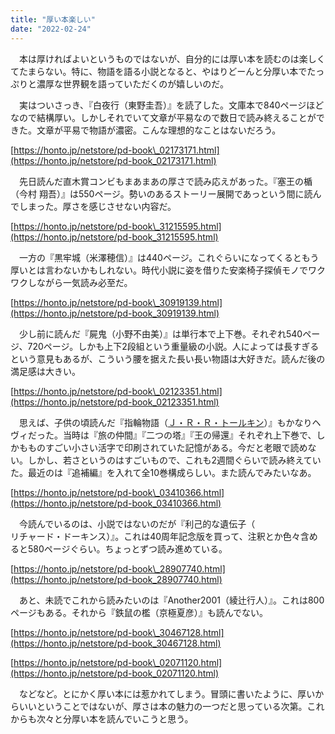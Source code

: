 ```yaml
---
title: "厚い本楽しい"
date: "2022-02-24"
---
```


　本は厚ければよいというものではないが、自分的には厚い本を読むのは楽しくてたまらない。特に、物語を語る小説となると、やはりどーんと分厚い本でたっぷりと濃厚な世界観を語っていただくのが嬉しいのだ。

　実はついさっき、『白夜行（東野圭吾）』を読了した。文庫本で840ページほどなので結構厚い。しかしそれでいて文章が平易なので数日で読み終えることができた。文章が平易で物語が濃密。こんな理想的なことはないだろう。

[https://honto.jp/netstore/pd-book\_02173171.html](https://honto.jp/netstore/pd-book_02173171.html)

　先日読んだ直木賞コンビもまあまあの厚さで読み応えがあった。『塞王の楯（今村 翔吾）』は550ページ。勢いのあるストーリー展開であっという間に読んでしまった。厚さを感じさせない内容だ。

[https://honto.jp/netstore/pd-book\_31215595.html](https://honto.jp/netstore/pd-book_31215595.html)

　一方の『黒牢城（米澤穂信）』は440ページ。これぐらいになってくるともう厚いとは言わないかもしれない。時代小説に姿を借りた安楽椅子探偵モノでワクワクしながら一気読み必至だ。

[https://honto.jp/netstore/pd-book\_30919139.html](https://honto.jp/netstore/pd-book_30919139.html)

　少し前に読んだ『屍鬼（小野不由美）』は単行本で上下巻。それぞれ540ページ、720ページ。しかも上下2段組という重量級の小説。人によっては長すぎるという意見もあるが、こういう腰を据えた長い長い物語は大好きだ。読んだ後の満足感は大きい。

[https://honto.jp/netstore/pd-book\_02123351.html](https://honto.jp/netstore/pd-book_02123351.html)

　思えば、子供の頃読んだ『指輪物語（[Ｊ・Ｒ・Ｒ・トールキン](https://honto.jp/netstore/search/au_1000723152.html)）』もかなりヘヴィだった。当時は『旅の仲間』『二つの塔』『王の帰還』それぞれ上下巻で、しかもものすごい小さい活字で印刷されていた記憶がある。今だと老眼で読めない。しかし、若さというのはすごいもので、これも2週間ぐらいで読み終えていた。最近のは『追補編』を入れて全10巻構成らしい。また読んでみたいなあ。

[https://honto.jp/netstore/pd-book\_03410366.html](https://honto.jp/netstore/pd-book_03410366.html)

　今読んでいるのは、小説ではないのだが『利己的な遺伝子（  
リチャード・ドーキンス）』。これは40周年記念版を買って、注釈とか色々含めると580ページぐらい。ちょっとずつ読み進めている。

[https://honto.jp/netstore/pd-book\_28907740.html](https://honto.jp/netstore/pd-book_28907740.html)

　あと、未読でこれから読みたいのは『Another2001（綾辻行人）』。これは800ページもある。それから『鉄鼠の檻（京極夏彦）』も読んでない。

[https://honto.jp/netstore/pd-book\_30467128.html](https://honto.jp/netstore/pd-book_30467128.html)

[https://honto.jp/netstore/pd-book\_02071120.html](https://honto.jp/netstore/pd-book_02071120.html)

　などなど。とにかく厚い本には惹かれてしまう。冒頭に書いたように、厚いからいいということではないが、厚さは本の魅力の一つだと思っている次第。これからも次々と分厚い本を読んでいこうと思う。
